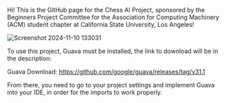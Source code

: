Hi! This is the GitHub page for the Chess AI Project, sponsored by the Beginners Project Committee for the Association for Computing Machinery (ACM) student chapter at California State University, Los Angeles!

![Screenshot 2024-11-10 133031](https://github.com/user-attachments/assets/b0733cda-1f3c-40fb-974d-765949399d47)

To use this project, Guava must be installed, the link to download will be in the description:

Guava Download: https://github.com/google/guava/releases/tag/v31.1

From there, you need to go to your project settings and implement Guava into your IDE, in order for the imports to work properly.



